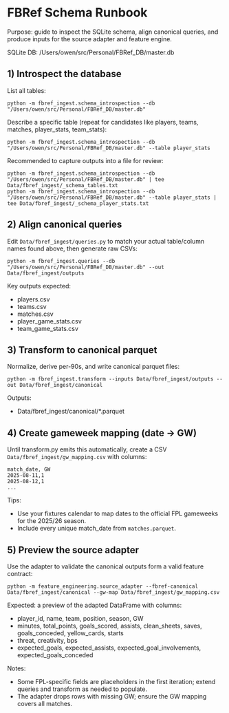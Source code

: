 # FBRef Schema Runbook

Purpose: guide to inspect the SQLite schema, align canonical queries, and produce inputs for the source adapter and feature engine.

SQLite DB: /Users/owen/src/Personal/FBRef_DB/master.db

## 1) Introspect the database

List all tables:

```
python -m fbref_ingest.schema_introspection --db "/Users/owen/src/Personal/FBRef_DB/master.db"
```

Describe a specific table (repeat for candidates like players, teams, matches, player_stats, team_stats):

```
python -m fbref_ingest.schema_introspection --db "/Users/owen/src/Personal/FBRef_DB/master.db" --table player_stats
```

Recommended to capture outputs into a file for review:

```
python -m fbref_ingest.schema_introspection --db "/Users/owen/src/Personal/FBRef_DB/master.db" | tee Data/fbref_ingest/_schema_tables.txt
python -m fbref_ingest.schema_introspection --db "/Users/owen/src/Personal/FBRef_DB/master.db" --table player_stats | tee Data/fbref_ingest/_schema_player_stats.txt
```

## 2) Align canonical queries

Edit `Data/fbref_ingest/queries.py` to match your actual table/column names found above, then generate raw CSVs:

```
python -m fbref_ingest.queries --db "/Users/owen/src/Personal/FBRef_DB/master.db" --out Data/fbref_ingest/outputs
```

Key outputs expected:
- players.csv
- teams.csv
- matches.csv
- player_game_stats.csv
- team_game_stats.csv

## 3) Transform to canonical parquet

Normalize, derive per-90s, and write canonical parquet files:

```
python -m fbref_ingest.transform --inputs Data/fbref_ingest/outputs --out Data/fbref_ingest/canonical
```

Outputs:
- Data/fbref_ingest/canonical/*.parquet

## 4) Create gameweek mapping (date → GW)

Until transform.py emits this automatically, create a CSV `Data/fbref_ingest/gw_mapping.csv` with columns:

```
match_date, GW
2025-08-11,1
2025-08-12,1
...
```

Tips:
- Use your fixtures calendar to map dates to the official FPL gameweeks for the 2025/26 season.
- Include every unique match_date from `matches.parquet`.

## 5) Preview the source adapter

Use the adapter to validate the canonical outputs form a valid feature contract:

```
python -m feature_engineering.source_adapter --fbref-canonical Data/fbref_ingest/canonical --gw-map Data/fbref_ingest/gw_mapping.csv
```

Expected: a preview of the adapted DataFrame with columns:
- player_id, name, team, position, season, GW
- minutes, total_points, goals_scored, assists, clean_sheets, saves, goals_conceded, yellow_cards, starts
- threat, creativity, bps
- expected_goals, expected_assists, expected_goal_involvements, expected_goals_conceded

Notes:
- Some FPL-specific fields are placeholders in the first iteration; extend queries and transform as needed to populate.
- The adapter drops rows with missing GW; ensure the GW mapping covers all matches.
